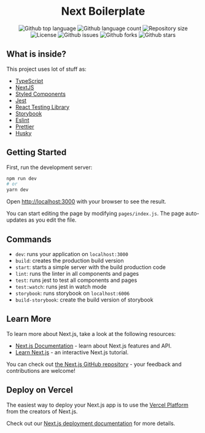 <h1 align="center">Next Boilerplate</h1>

<p align="center">
  <img alt="Github top language" src="https://img.shields.io/github/languages/top/Morpa/Next-Boilerplate?color=56BEB8">

  <img alt="Github language count" src="https://img.shields.io/github/languages/count/Morpa/Next-Boilerplate?color=56BEB8">

  <img alt="Repository size" src="https://img.shields.io/github/repo-size/Morpa/Next-Boilerplate?color=56BEB8">

  <img alt="License" src="https://img.shields.io/github/license/Morpa/Next-Boilerplate?color=56BEB8">

  <img alt="Github issues" src="https://img.shields.io/github/issues/Morpa/Next-Boilerplate?color=56BEB8" />

  <img alt="Github forks" src="https://img.shields.io/github/forks/Morpa/Next-Boilerplate?color=56BEB8" />

  <img alt="Github stars" src="https://img.shields.io/github/stars/Morpa/Next-Boilerplate?color=56BEB8" />
</p>

## What is inside?

This project uses lot of stuff as:

- [TypeScript](https://www.typescriptlang.org/)
- [NextJS](https://nextjs.org/)
- [Styled Components](https://styled-components.com/)
- [Jest](https://jestjs.io/)
- [React Testing Library](https://testing-library.com/docs/react-testing-library/intro)
- [Storybook](https://storybook.js.org/)
- [Eslint](https://eslint.org/)
- [Prettier](https://prettier.io/)
- [Husky](https://github.com/typicode/husky)

## Getting Started

First, run the development server:

```bash
npm run dev
# or
yarn dev
```

Open [http://localhost:3000](http://localhost:3000) with your browser to see the result.

You can start editing the page by modifying `pages/index.js`. The page auto-updates as you edit the file.

## Commands

- `dev`: runs your application on `localhost:3000`
- `build`: creates the production build version
- `start`: starts a simple server with the build production code
- `lint`: runs the linter in all components and pages
- `test`: runs jest to test all components and pages
- `test:watch`: runs jest in watch mode
- `storybook`: runs storybook on `localhost:6006`
- `build-storybook`: create the build version of storybook

## Learn More

To learn more about Next.js, take a look at the following resources:

- [Next.js Documentation](https://nextjs.org/docs) - learn about Next.js features and API.
- [Learn Next.js](https://nextjs.org/learn) - an interactive Next.js tutorial.

You can check out [the Next.js GitHub repository](https://github.com/vercel/next.js/) - your feedback and contributions are welcome!

## Deploy on Vercel

The easiest way to deploy your Next.js app is to use the [Vercel Platform](https://vercel.com/import?utm_medium=default-template&filter=next.js&utm_source=create-next-app&utm_campaign=create-next-app-readme) from the creators of Next.js.

Check out our [Next.js deployment documentation](https://nextjs.org/docs/deployment) for more details.
